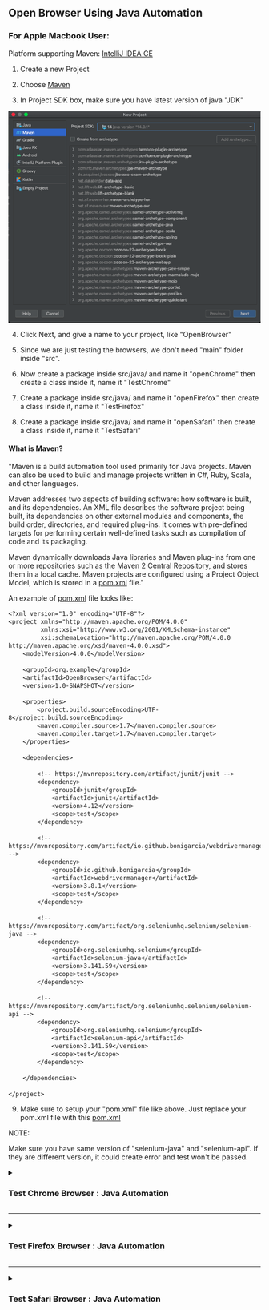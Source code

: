 <h2> Open Browser Using Java Automation </h2>


<h3><b>For Apple Macbook User:</b></h3>

Platform supporting Maven: [IntelliJ IDEA CE](https://www.jetbrains.com/idea/download/download-thanks.html?platform=mac&code=IIC)

1. Create a new Project

2. Choose [Maven](https://en.wikipedia.org/wiki/Apache_Maven#:~:text=Maven%20is%20a%20build%20automation,%2C%20Scala%2C%20and%20other%20languages.&text=Maven%20is%20built%20using%20a,application%20controllable%20through%20standard%20input.)

3. In Project SDK box, make sure you have latest version of java "JDK"

<p align="center">
	<img width="700px" src="OpenBrowser/Image/_1CreateProject.png" align="center"/>
</p>

4. Click Next, and give a name to your project, like "OpenBrowser"

5. Since we are just testing the browsers, we don't need "main" folder inside "src". 

6. Now create a package inside src/java/ and name it "openChrome" then create a class inside it, name it "TestChrome"

7. Create a package inside src/java/ and name it "openFirefox" then create a class inside it, name it "TestFirefox"

8. Create a package inside src/java/ and name it "openSafari" then create a class inside it, name it "TestSafari"


<h4> What is Maven? </h4>

"Maven is a build automation tool used primarily for Java projects. Maven can also be used to build and manage projects written in C#, Ruby, Scala, and other languages.

Maven addresses two aspects of building software: how software is built, and its dependencies. An XML file describes the software project being built, its dependencies on other external modules and components, the build order, directories, and required plug-ins. It comes with pre-defined targets for performing certain well-defined tasks such as compilation of code and its packaging. 

Maven dynamically downloads Java libraries and Maven plug-ins from one or more repositories such as the Maven 2 Central Repository, and stores them in a local cache. Maven projects are configured using a Project Object Model, which is stored in a [pom.xml](https://github.com/kk289/Java-Automation-OpenBrowser/blob/master/OpenBrowser/pom.xml) file."

An example of [pom.xml](https://github.com/kk289/Java-Automation-OpenBrowser/blob/master/OpenBrowser/pom.xml) file looks like: 

```
<?xml version="1.0" encoding="UTF-8"?>
<project xmlns="http://maven.apache.org/POM/4.0.0"
         xmlns:xsi="http://www.w3.org/2001/XMLSchema-instance"
         xsi:schemaLocation="http://maven.apache.org/POM/4.0.0 http://maven.apache.org/xsd/maven-4.0.0.xsd">
    <modelVersion>4.0.0</modelVersion>

    <groupId>org.example</groupId>
    <artifactId>OpenBrowser</artifactId>
    <version>1.0-SNAPSHOT</version>

    <properties>
        <project.build.sourceEncoding>UTF-8</project.build.sourceEncoding>
        <maven.compiler.source>1.7</maven.compiler.source>
        <maven.compiler.target>1.7</maven.compiler.target>
    </properties>

    <dependencies>

        <!-- https://mvnrepository.com/artifact/junit/junit -->
        <dependency>
            <groupId>junit</groupId>
            <artifactId>junit</artifactId>
            <version>4.12</version>
            <scope>test</scope>
        </dependency>

        <!-- https://mvnrepository.com/artifact/io.github.bonigarcia/webdrivermanager -->
        <dependency>
            <groupId>io.github.bonigarcia</groupId>
            <artifactId>webdrivermanager</artifactId>
            <version>3.8.1</version>
            <scope>test</scope>
        </dependency>

        <!-- https://mvnrepository.com/artifact/org.seleniumhq.selenium/selenium-java -->
        <dependency>
            <groupId>org.seleniumhq.selenium</groupId>
            <artifactId>selenium-java</artifactId>
            <version>3.141.59</version>
            <scope>test</scope>
        </dependency>

        <!-- https://mvnrepository.com/artifact/org.seleniumhq.selenium/selenium-api -->
        <dependency>
            <groupId>org.seleniumhq.selenium</groupId>
            <artifactId>selenium-api</artifactId>
            <version>3.141.59</version>
            <scope>test</scope>
        </dependency>

    </dependencies>

</project>
```

9. Make sure to setup your "pom.xml" file like above. Just replace your pom.xml file with this [pom.xml](https://github.com/kk289/Java-Automation-OpenBrowser/blob/master/OpenBrowser/pom.xml)


NOTE: 

Make sure you have same version of "selenium-java" and "selenium-api". If they are different version, it could create error and test won't be passed.

<details>
	<summary><h3>Test Chrome Browser : Java Automation</h3></summary>

Let's look at "TestChrome" class:

```
package openChrome;

import org.junit.Test;
import org.openqa.selenium.WebDriver;
import org.openqa.selenium.chrome.ChromeDriver;

public class TestChrome {

    @Test
    public void chromeBrowser() throws InterruptedException {

        System.setProperty("webdriver.chrome.driver", "/usr/local/bin/chromedriver");

        //WebDriverManager.chromedriver().setup();

        WebDriver wd = new ChromeDriver();
        wd.get("http://www.google.com");

        // Print a Log In message to the screen
        System.out.println("Successfully opened the website");

        // Maximize Browser
        wd.manage().window().maximize();

        // Wait for 5 sec
        Thread.sleep(5000);

        // Close
        wd.quit();
    }
}
```

Note: 

Since my Mac couldnot run selenium.WebDriver, I had to follow manual way. If "selenium.WebDriver" dependency doesn't work for your laptop, we can download the "chromedriver" manually from following website. But before that make sure to check what version of Google Chrome you are using right now. 

- Step 1:

To Check which version of Google Chrome you have:

<p align="center">
	<img width="600px" src="OpenBrowser/Image/googleversion1.png" align="center"/>
	<br>
	<br>
	<img width="600px" src="OpenBrowser/Image/googleversion2.png" align="center"/>
</p> 

- Step 2:

Now you know what version of google chrome you are using, lets download "chromedriver". Download From Here: [Click Here](https://chromedriver.chromium.org/downloads)

Download the ChromeDriver based on your current version of Google Chrome.

<p align="center">
	<img width="600px" src="OpenBrowser/Image/chromedriver1.png" align="center"/>
</p> 

Choose "chromedriver_mac64.zip"

<p align="center">
	<img width="600px" src="OpenBrowser/Image/chromedriver2.png" align="center"/>
</p>

- Step 3: 

Unzip the "chromedriver". Before I go further, take a look at this code from TestChrome class. 

```
System.setProperty("webdriver.chrome.driver", "/usr/local/bin/chromedriver");
```

Like I said before, I had to download chromedriver to run the program. "/usr/local/bin/chromedriver" is the location where I have placed my chromedriver. Or some laptop may have name it as "/user/local/bin/" or "/user/bin/". Make sure where is your bin folder in laptop.

Now either you can simply copy and paste the unzip chromedriver to the OpenBrowser project folder, like this: 

<p align="center">
	<img width="500px" src="OpenBrowser/Image/chromedriver3.png" align="center"/>
</p>


OR,

You can do as I did, placed in system. I strongly recommend you to keep in usr/local/bin/ folder which is inside laptop system. Later you are also going to do same for safari driver too.

<details>
	<summary><b> Click Here to Know How to Store "chromedriver" in /usr/local/bin/ of your Macbook using Terminal</b></summary>

1. Open Terminal

<p align="center">
	<img width="600px" src="OpenBrowser/Image/Terminal1.png" align="center"/>
</p>

2. To Check where you are. Type: ls (It shows all files in current directory.)

<p align="center">
	<img width="600px" src="OpenBrowser/Image/Terminal2.png" align="center"/>
</p>

3. Find the folder where you have stored the "chromedriver" file. Since I have saved in Downloads folder, I will go there. To go to Downloads folder,
Type: cd Downloads and after that type: ls

<p align="center">
	<img width="600px" src="OpenBrowser/Image/Terminal3.png" align="center"/>
</p>

Now you are inside Downloads folder. You can see "chromedriver" file there. 

4. Type: mv chromedriver /usr/local/bin  and then type: ls

<p align="center">
	<img width="600px" src="OpenBrowser/Image/Terminal4.png" align="center"/>
</p>

Now there is no "chromedriver" file. It is already moved to /usr/local/bin/.

5. Type: cd /usr/local/bin and then type: ls

<p align="center">
	<img width="600px" src="OpenBrowser/Image/Terminal5.png" align="center"/>
</p>

Now we are inside /usr/local/bin directory. If you have good eyesight, you can find "chromedriver" file there which is now stored in user system.

That's it. You successful moved "chromedriver" file to /usr/local/bin. 

If you have followed the above step, you can use my entire TestChrome class. No need to change anything. 

</details>

So far, we already setup "pom.xml" file, "TestChrome" class also. Let's Run the TestChrome File. If it is alright, your test class should pass.

<p align="center">
	<img width="700px" src="OpenBrowser/Image/ChromeTestpassed2.png" align="center"/>
	<br>
	<br>
	<img width="700px" src="OpenBrowser/Image/ChromeTestpassed.png" align="center"/>
</p>

<details>
	<summary><b>Check Here: If you got any Error</b></summary>

Apple computers are so strict on running any third-party softwares or file. Here we are using chromedriver file which we downloaded from website. While running TestChrome class, you might have got this error: 

<p align="center">
	<img width="500px" src="OpenBrowser/Image/ChromeError1.png" align="center"/>
</p>

To solve this issue, 

1. First, Go to System Preferences. 

<p align="center">
	<img width="500px" src="OpenBrowser/Image/ChromeError2.png" align="center"/>
</p>

2. Click on "Security & Privacy"

<p align="center">
	<img width="500px" src="OpenBrowser/Image/ChromeError3.png" align="center"/>
</p>

3. Click on "Allow Anyway"

<p align="center">
	<img width="500px" src="OpenBrowser/Image/ChromeError4.png" align="center"/>
</p>

This is how we can able to use "chromedriver" file. Go back to the project and before running the TestChrome class, let's refresh our project by clicking the "Maven" which is on upper right side of our IntelliJ window. 

<p align="center">
	<img width="500px" src="OpenBrowser/Image/ChromeError5.png" align="center"/>
</p>

Now you can see refresh button like recycle type symbol there, click that, and your project is now refreshed.

<p align="center">
	<img width="500px" src="OpenBrowser/Image/ChromeError6.png" align="center"/>
</p>

You can run the TestChrome class. (Click "okay" if any window pop-up) And your test class should be passed now. 

<p align="center">
	<img width="700px" src="OpenBrowser/Image/ChromeTestpassed2.png" align="center"/>
	<br>
	<br>
	<img width="700px" src="OpenBrowser/Image/ChromeTestpassed.png" align="center"/>
</p>

</details>
</details>

---

<details>
	<summary><h3>Test Firefox Browser : Java Automation</h3></summary>

Now, Let's look at "TestFirefox" class. There is not any vast difference between TestChrome and TestFirefox. We just need to change some codes. That's it.

Make sure you have Firefox browser in your laptop. and also we don't need to change anything in "pom.xlm" file. 

<b> TestFirefox </b>

```
package openFirefox;

import io.github.bonigarcia.wdm.WebDriverManager;
import org.junit.Test;
import org.openqa.selenium.WebDriver;
import org.openqa.selenium.firefox.FirefoxDriver;

public class TestFirefox {

    @Test
    public void firefoxBrowser() throws InterruptedException {

        WebDriverManager.firefoxdriver().setup();

        WebDriver wd = new FirefoxDriver();

        wd.get("http://www.google.com");

        // Print a Log In message to the screen
        System.out.println("Successfully opened the website");

        // Maximize Browser
        wd.manage().window().maximize();

        // Wait for 5 sec
        Thread.sleep(5000);

        // Close
        wd.quit();
    }
}
```

Here, we are not downloading any firefoxdriver. We can simply import selenium dependency (org.openqa.selenium.firefox.FirefoxDriver) to test Firefox browser in Macbook. 

Now run the "TestFirefox" class. If there is not any error in the code, the firefox test class should be passed.

<p align="center">
	<img width="700px" src="OpenBrowser/Image/FirefoxTestpassed1.png" align="center"/>
	<br>
	<br>
	<img width="700px" src="OpenBrowser/Image/FirefoxTestpassed2.png" align="center"/>
</p>

</details>

---

<details>
	<summary><h3>Test Safari Browser : Java Automation</h3></summary>

This one took more time to setup while comparing with other two browsers. Since Safari is Apple's official browser, we need to pre-setup some steps before we run the program. I am going to post the code for the "TestSafari" class, and after that please follow the steps to run the program successfully.

<b> TestSafari </b>

```
package openSafari;

import org.junit.Test;
import org.openqa.selenium.WebDriver;
import org.openqa.selenium.safari.SafariDriver;

public class TestSafari {

    @Test
	public void safariBrowser() throws InterruptedException {
        // Instantiate a SafariDriver class.
        System.setProperty("webdriver.safari.driver","/usr/bin/safaridriver");

        WebDriver driver = new SafariDriver();

        // Launch Website
        driver.get("http://www.google.com");

        // Print a Log In message to the screen
        System.out.println("Successfully Opened the website");

        // Maximize Browser
        driver.manage().window().maximize();

        // Wait for 5 sec
        Thread.sleep(5000);

        // Close the Browser
        driver.quit();
    }
}
```

We can go to this [website](https://developer.apple.com/documentation/webkit/testing_with_webdriver_in_safari) to know about the testing with webdriver in safari. 

There are bunch of articles saying how to implement the testing with safari browser using extension. But it is old now. Safari does not need any extension now. 

 
<p align="center">
	<img width="600px" src="OpenBrowser/Image/safari1.png" align="center"/>
</p>

Let's get the "safaridriver" first.

- Step 1:

Apple already mentioned in the website that Safari Webdriver is already in the system, we just need to turn it on using terminal. 

Open Terminal 

<p align="center">
	<img width="600px" src="OpenBrowser/Image/Terminal1.png" align="center"/>
</p>

- Step 2:

Type: cd /usr/bin/ and then type: ls

<p align="center">
	<img width="600px" src="OpenBrowser/Image/safari2.png" align="center"/>
</p>

Now find a "safaridriver" and if it is there, type: safaridriver --enable

<p align="center">
	<img width="600px" src="OpenBrowser/Image/safari3.png" align="center"/>
</p>

Enter your computer login password. The "safaridriver" is now turned on. Whereas in TestChrome, we had to download chromedriver and stored in either /usr/local/bin or /usr/bin folder. 

- Step 3:

Now we need to setup Safari Browser before we run the TestSafari class.

Open Safari Browser.

<p align="center">
	<img width="600px" src="OpenBrowser/Image/safari4.png" align="center"/>
</p>

- Step 4:

Click on Safari in menu bar, and choose "Preferences"

<p align="center">
	<img width="600px" src="OpenBrowser/Image/safari5.png" align="center"/>
</p>

- Step 5:

Go to Advanced, and Click on "Show Develop menu in menu bar"

<p align="center">
	<img width="600px" src="OpenBrowser/Image/safari6.png" align="center"/>
</p>

- Step 6:

Once the "Show Develop menu in menu bar" is turned on, we can see "Develop" in menu bar. 

 <p align="center">
	<img width="800px" src="OpenBrowser/Image/safari7.png" align="center"/>
</p>

Click on Develop menu in menu bar, and choose "Allow Remote Automation"

 <p align="center">
	<img width="600px" src="OpenBrowser/Image/safari8.png" align="center"/>
</p>


Let's go back to "TestSafari" class. Before we test the program, make sure we have setproperty correclty. 

```
System.setProperty("webdriver.safari.driver","/usr/bin/safaridriver");
```

We can run the TestSafari class, and the test class should be passed now. 

<p align="center">
	<img width="700px" src="OpenBrowser/Image/safari9.png" align="center"/>
	<br>
	<br>
	<img width="800px" src="OpenBrowser/Image/safari10.png" align="center"/>
</p>


I hope your program is working now w/o any errors. Thank you for checking out my github! Please give a star if u like it and Fork it if you need.

</details>


